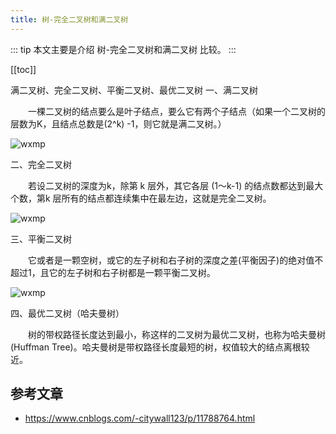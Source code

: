 ```yaml
---
title: 树-完全二叉树和满二叉树
---
```


::: tip
本文主要是介绍 树-完全二叉树和满二叉树 比较。
:::

[[toc]]

满二叉树、完全二叉树、平衡二叉树、最优二叉树
一、满二叉树

　　一棵二叉树的结点要么是叶子结点，要么它有两个子结点（如果一个二叉树的层数为K，且结点总数是(2^k) -1，则它就是满二叉树。）

<img class= "zoom-custom-imgs" :src="$withBase('/assets/img/algorithm/basic/treediff-1.png')" alt="wxmp">


二、完全二叉树

　　若设二叉树的深度为k，除第 k 层外，其它各层 (1～k-1) 的结点数都达到最大个数，第k 层所有的结点都连续集中在最左边，这就是完全二叉树。

<img class= "zoom-custom-imgs" :src="$withBase('/assets/img/algorithm/basic/treediff-2.png')" alt="wxmp">



三、平衡二叉树

　　它或者是一颗空树，或它的左子树和右子树的深度之差(平衡因子)的绝对值不超过1，且它的左子树和右子树都是一颗平衡二叉树。


<img class= "zoom-custom-imgs" :src="$withBase('/assets/img/algorithm/basic/treediff-3.png')" alt="wxmp">

 

四、最优二叉树（哈夫曼树）

　　树的带权路径长度达到最小，称这样的二叉树为最优二叉树，也称为哈夫曼树(Huffman Tree)。哈夫曼树是带权路径长度最短的树，权值较大的结点离根较近。

## 参考文章
* https://www.cnblogs.com/-citywall123/p/11788764.html